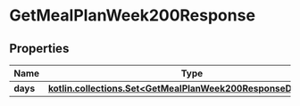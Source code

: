 
# GetMealPlanWeek200Response

## Properties
| Name | Type | Description | Notes |
| ------------ | ------------- | ------------- | ------------- |
| **days** | [**kotlin.collections.Set&lt;GetMealPlanWeek200ResponseDaysInner&gt;**](GetMealPlanWeek200ResponseDaysInner.md) |  |  |



